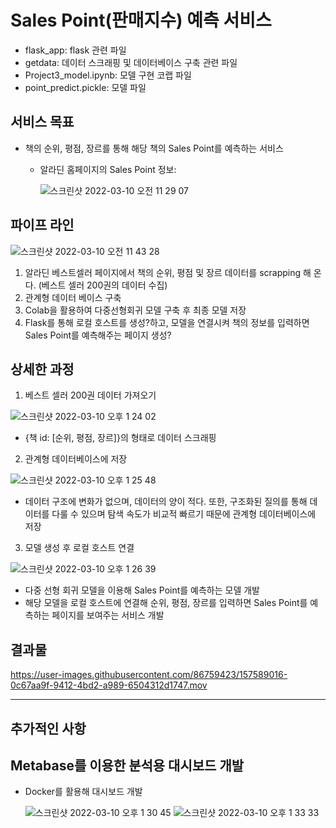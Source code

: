 # Sales Point(판매지수) 예측 서비스


- flask_app: flask 관련 파일
- getdata: 데이터 스크래핑 및 데이터베이스 구축 관련 파일
- Project3_model.ipynb: 모델 구현 코랩 파일
- point_predict.pickle: 모델 파일

## 서비스 목표
- 책의 순위, 평점, 장르를 통해 해당 책의 Sales Point를 예측하는 서비스
  - 알라딘 홈페이지의 Sales Point 정보:

    ![스크린샷 2022-03-10 오전 11 29 07](https://user-images.githubusercontent.com/86759423/157576511-c6ba0f13-7926-4087-9734-7817770d64d0.png)

## 파이프 라인
![스크린샷 2022-03-10 오전 11 43 28](https://user-images.githubusercontent.com/86759423/157577987-c6939a37-3b70-4c86-8bc1-a31e2f9e2422.png)
1. 알라딘 베스트셀러 페이지에서 책의 순위, 평점 및 장르 데이터를 scrapping 해 온다. (베스트 셀러 200권의 데이터 수집)
2. 관계형 데이터 베이스 구축
3. Colab을 활용하여 다중선형회귀 모델 구축 후 최종 모델 저장
4. Flask를 통해 로컬 호스트를 생성?하고, 모델을 연결시켜 책의 정보를 입력하면 Sales Point를 예측해주는 페이지 생성?

## 상세한 과정
1. 베스트 셀러 200권 데이터 가져오기

  ![스크린샷 2022-03-10 오후 1 24 02](https://user-images.githubusercontent.com/86759423/157589142-5d84d599-02b2-490a-a960-25dc17c646c7.png)
- {책 id: [순위, 평점, 장르]}의 형태로 데이터 스크래핑

2. 관계형 데이터베이스에 저장

  ![스크린샷 2022-03-10 오후 1 25 48](https://user-images.githubusercontent.com/86759423/157589298-a169525e-cad9-4c55-a057-8f3474c0a8aa.png)
- 데이터 구조에 변화가 없으며, 데이터의 양이 적다. 또한, 구조화된 질의를 통해 데이터를 다룰 수 있으며 탐색 속도가 비교적 빠르기 때문에 관계형 데이터베이스에 저장

3. 모델 생성 후 로컬 호스트 연결

  ![스크린샷 2022-03-10 오후 1 26 39](https://user-images.githubusercontent.com/86759423/157589393-f8614851-8643-49ec-9816-f3d5badacb0a.png)
- 다중 선형 회귀 모델을 이용해 Sales Point를 예측하는 모델 개발
- 해당 모델을 로컬 호스트에 연결해 순위, 평점, 장르를 입력하면 Sales Point를 예측하는 페이지를 보여주는 서비스 개발


## 결과물

https://user-images.githubusercontent.com/86759423/157589016-0c67aa9f-9412-4bd2-a989-6504312d1747.mov

------------------------------------------------------
## 추가적인 사항
## Metabase를 이용한 분석용 대시보드 개발
- Docker를 활용해 대시보드 개발

  ![스크린샷 2022-03-10 오후 1 30 45](https://user-images.githubusercontent.com/86759423/157589819-f8d15cde-3501-42b0-ba2a-44c0feff75be.png)
  ![스크린샷 2022-03-10 오후 1 33 33](https://user-images.githubusercontent.com/86759423/157590128-0ad642c0-b40e-4f17-a584-705f9b2d3a39.png)



